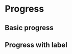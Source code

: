 # Progress

## Basic progress

<code-preview>
  <template>
    <div class="flex w-full h-4 my-3 overflow-hidden text-xs text-center text-white bg-gray-200 rounded">
      <div class="bg-blue-500" role="progressbar" aria-valuenow="0" aria-valuemin="0" aria-valuemax="100"></div>
    </div>
    <div class="flex w-full h-4 my-3 overflow-hidden text-xs text-center text-white bg-gray-200 rounded">
      <div class="bg-blue-500" role="progressbar" style="width: 25%" aria-valuenow="25" aria-valuemin="0" aria-valuemax="100"></div>
    </div>
    <div class="flex w-full h-4 my-3 overflow-hidden text-xs text-center text-white bg-gray-200 rounded">
      <div class="bg-blue-500" role="progressbar" style="width: 50%" aria-valuenow="50" aria-valuemin="0" aria-valuemax="100"></div>
    </div>
    <div class="flex w-full h-4 my-3 overflow-hidden text-xs text-center text-white bg-gray-200 rounded">
      <div class="bg-blue-500" role="progressbar" style="width: 75%" aria-valuenow="75" aria-valuemin="0" aria-valuemax="100"></div>
    </div>
    <div class="flex w-full h-4 my-3 overflow-hidden text-xs text-center text-white bg-gray-200 rounded">
      <div class="bg-blue-500" role="progressbar" style="width: 100%" aria-valuenow="100" aria-valuemin="0" aria-valuemax="100"></div>
    </div>
  </template>
</code-preview>

## Progress with label

<code-preview>
  <template>
    <div class="flex w-full h-4 my-3 overflow-hidden text-xs text-center text-white bg-gray-200 rounded">
      <div class="bg-blue-500" role="progressbar" style="width: 50%" aria-valuenow="50" aria-valuemin="0" aria-valuemax="100">50%</div>
    </div>
  </template>
</code-preview>